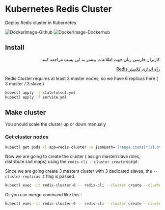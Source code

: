 # Kubernetes Redis Cluster

 Deploy Redis cluster in Kubernetes

![DockerImage-Github](https://github.com/hatamiarash7/Kubernetes-Redis/workflows/DockerImage-Github/badge.svg) ![DockerImage-Dockerhub](https://github.com/hatamiarash7/Kubernetes-Redis/workflows/DockerImage-Dockerhub/badge.svg)

## Install

<div dir="rtl">
کاربران فارسی زبان جهت اطلاعات بیشتر به این پست مراجعه کنند :

[راه اندازی کلاستر Redis](https://arash-hatami.ir/redis-cluster-in-kubernetes/)
</div>

Redis Cluster requires at least 3 master nodes, so we have 6 replicas here ( 3 master / 3 slave )

```bash
kubectl apply -f statefulset.yml
kubectl apply -f service.yml
```

## Make cluster

You should scale the cluster up or down manually

### Get cluster nodes

```bash
kubectl get pods -l app=redis-cluster -o jsonpath='{range.items[*]}{.status.podIP}:6379 '
```

Now we are going to create the cluster ( assign master/slave roles, distribute slot maps) using the `redis-cli --cluster create` script.  

Since we are going create 3 masters cluster with 3 dedicated slaves, the `--cluster-replicas 1` flag is passed.

```bash
kubectl exec -it redis-cluster-0 -- redis-cli --cluster create --cluster-replicas 1 <<< node list from previous command >>>
```

Or you can merge command like this :

```bash
kubectl exec -it redis-cluster-0 -- redis-cli --cluster create --cluster-replicas 1 $(kubectl get pods -l app=redis-cluster -o jsonpath='{range.items[*]}{.status.podIP}:6379 ')
```
